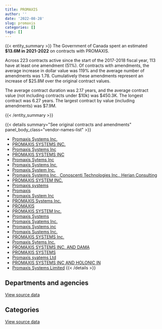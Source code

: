 ```yaml
---
title: PROMAXIS
author: ''
date: '2022-08-28'
slug: promaxis
categories: []
tags: []
---
```


<script src="/rmarkdown-libs/htmlwidgets/htmlwidgets.js"></script>
<link href="/rmarkdown-libs/datatables-css/datatables-crosstalk.css" rel="stylesheet" />
<script src="/rmarkdown-libs/datatables-binding/datatables.js"></script>
<script src="/rmarkdown-libs/jquery/jquery-3.6.0.min.js"></script>
<link href="/rmarkdown-libs/dt-core-bootstrap/css/dataTables.bootstrap.min.css" rel="stylesheet" />
<link href="/rmarkdown-libs/dt-core-bootstrap/css/dataTables.bootstrap.extra.css" rel="stylesheet" />
<script src="/rmarkdown-libs/dt-core-bootstrap/js/jquery.dataTables.min.js"></script>
<script src="/rmarkdown-libs/dt-core-bootstrap/js/dataTables.bootstrap.min.js"></script>
<link href="/rmarkdown-libs/crosstalk/css/crosstalk.min.css" rel="stylesheet" />
<script src="/rmarkdown-libs/crosstalk/js/crosstalk.min.js"></script>
<script src="/rmarkdown-libs/htmlwidgets/htmlwidgets.js"></script>
<link href="/rmarkdown-libs/datatables-css/datatables-crosstalk.css" rel="stylesheet" />
<script src="/rmarkdown-libs/datatables-binding/datatables.js"></script>
<script src="/rmarkdown-libs/jquery/jquery-3.6.0.min.js"></script>
<link href="/rmarkdown-libs/dt-core-bootstrap/css/dataTables.bootstrap.min.css" rel="stylesheet" />
<link href="/rmarkdown-libs/dt-core-bootstrap/css/dataTables.bootstrap.extra.css" rel="stylesheet" />
<script src="/rmarkdown-libs/dt-core-bootstrap/js/jquery.dataTables.min.js"></script>
<script src="/rmarkdown-libs/dt-core-bootstrap/js/dataTables.bootstrap.min.js"></script>
<link href="/rmarkdown-libs/crosstalk/css/crosstalk.min.css" rel="stylesheet" />
<script src="/rmarkdown-libs/crosstalk/js/crosstalk.min.js"></script>

{{< entity_summary >}}
The Government of Canada spent an estimated **\$13.6M in 2021-2022** on contracts with PROMAXIS.

Across 223 contracts active since the start of the 2017-2018 fiscal year, 113 have at least one amendment (51%). Of contracts with amendments, the average increase in dollar value was 119% and the average number of amendments was 1.78. Cumulatively these amendments represent an increase of \$25.8M over the original contract values.

The average contract duration was 2.17 years, and the average contract value (not including contracts under \$10k) was \$450.3K. The longest contract was 6.27 years. The largest contract by value (including amendments) was \$7.9M.

{{< /entity_summary >}}

{{< details summary="See original contracts and amendments" panel_body_class="vendor-names-list" >}}
- [Promaxis Systems Inc.](https://search.open.canada.ca/en/ct/?sort=contract_value_f%20desc&page=1&search_text=%22Promaxis%20Systems%20Inc.%22)
- [PROMAXIS SYSTEMS INC.](https://search.open.canada.ca/en/ct/?sort=contract_value_f%20desc&page=1&search_text=%22PROMAXIS%20SYSTEMS%20INC.%22)
- [Promaxis Systems Inc](https://search.open.canada.ca/en/ct/?sort=contract_value_f%20desc&page=1&search_text=%22Promaxis%20Systems%20Inc%22)
- [PROMAXIS SYSTEMS INC](https://search.open.canada.ca/en/ct/?sort=contract_value_f%20desc&page=1&search_text=%22PROMAXIS%20SYSTEMS%20INC%22)
- [Promaxis Sytems Inc](https://search.open.canada.ca/en/ct/?sort=contract_value_f%20desc&page=1&search_text=%22Promaxis%20Sytems%20Inc%22)
- [Promaxis Systems Inc,](https://search.open.canada.ca/en/ct/?sort=contract_value_f%20desc&page=1&search_text=%22Promaxis%20Systems%20Inc%2c%22)
- [Promaxis System Inc.](https://search.open.canada.ca/en/ct/?sort=contract_value_f%20desc&page=1&search_text=%22Promaxis%20System%20Inc.%22)
- [Promaxis Systems Inc., Conoscenti Technologies Inc., Herian Consulting](https://search.open.canada.ca/en/ct/?sort=contract_value_f%20desc&page=1&search_text=%22Promaxis%20Systems%20Inc.%2c%20Conoscenti%20Technologies%20Inc.%2c%20Herian%20Consulting%22)
- [PROMAXIS SYSTEM INC.](https://search.open.canada.ca/en/ct/?sort=contract_value_f%20desc&page=1&search_text=%22PROMAXIS%20SYSTEM%20INC.%22)
- [Promaxis systems](https://search.open.canada.ca/en/ct/?sort=contract_value_f%20desc&page=1&search_text=%22Promaxis%20systems%22)
- [Promaxis](https://search.open.canada.ca/en/ct/?sort=contract_value_f%20desc&page=1&search_text=%22Promaxis%22)
- [Promaxis System Inc](https://search.open.canada.ca/en/ct/?sort=contract_value_f%20desc&page=1&search_text=%22Promaxis%20System%20Inc%22)
- [PROMAXIS Systems Inc.](https://search.open.canada.ca/en/ct/?sort=contract_value_f%20desc&page=1&search_text=%22PROMAXIS%20Systems%20Inc.%22)
- [PROMAXIS](https://search.open.canada.ca/en/ct/?sort=contract_value_f%20desc&page=1&search_text=%22PROMAXIS%22)
- [PROMAXIS SYSTEM Inc.](https://search.open.canada.ca/en/ct/?sort=contract_value_f%20desc&page=1&search_text=%22PROMAXIS%20SYSTEM%20Inc.%22)
- [Promaxis Systems](https://search.open.canada.ca/en/ct/?sort=contract_value_f%20desc&page=1&search_text=%22Promaxis%20Systems%22)
- [Promaxis Syatems Inc.](https://search.open.canada.ca/en/ct/?sort=contract_value_f%20desc&page=1&search_text=%22Promaxis%20Syatems%20Inc.%22)
- [Promaxis Systems inc](https://search.open.canada.ca/en/ct/?sort=contract_value_f%20desc&page=1&search_text=%22Promaxis%20Systems%20inc%22)
- [Promaxis Sustems Inc.](https://search.open.canada.ca/en/ct/?sort=contract_value_f%20desc&page=1&search_text=%22Promaxis%20Sustems%20Inc.%22)
- [PROMAXIS SYSTEMS Inc.](https://search.open.canada.ca/en/ct/?sort=contract_value_f%20desc&page=1&search_text=%22PROMAXIS%20SYSTEMS%20Inc.%22)
- [Promaxis Sytems Inc.](https://search.open.canada.ca/en/ct/?sort=contract_value_f%20desc&page=1&search_text=%22Promaxis%20Sytems%20Inc.%22)
- [PROMAXIS SYSTEMS INC. AND DAMA](https://search.open.canada.ca/en/ct/?sort=contract_value_f%20desc&page=1&search_text=%22PROMAXIS%20SYSTEMS%20INC.%20AND%20DAMA%22)
- [PROMAXIS SYSTEMS](https://search.open.canada.ca/en/ct/?sort=contract_value_f%20desc&page=1&search_text=%22PROMAXIS%20SYSTEMS%22)
- [Promaxis syatems Ltd](https://search.open.canada.ca/en/ct/?sort=contract_value_f%20desc&page=1&search_text=%22Promaxis%20syatems%20Ltd%22)
- [PROMAXIS SYSTEMS INC AND HOLONIC IN](https://search.open.canada.ca/en/ct/?sort=contract_value_f%20desc&page=1&search_text=%22PROMAXIS%20SYSTEMS%20INC%20AND%20HOLONIC%20IN%22)
- [Promaxis Systems Limited](https://search.open.canada.ca/en/ct/?sort=contract_value_f%20desc&page=1&search_text=%22Promaxis%20Systems%20Limited%22)
{{< /details >}}

## Departments and agencies

<div id="htmlwidget-1" style="width:100%;height:auto;" class="datatables html-widget"></div>
<script type="application/json" data-for="htmlwidget-1">{"x":{"style":"bootstrap","filter":"none","vertical":false,"data":[["<a href=\"/departments/aandc-aadnc/\">Crown-Indigenous Relations and Northern Affairs Canada<\/a>","<a href=\"/departments/acoa-apeca/\">Atlantic Canada Opportunities Agency<\/a>","<a href=\"/departments/cnsc-ccsn/\">Canadian Nuclear Safety Commission<\/a>","<a href=\"/departments/csps-efpc/\">Canada School of Public Service<\/a>","<a href=\"/departments/dfatd-maecd/\">Global Affairs Canada<\/a>","<a href=\"/departments/dfo-mpo/\">Fisheries and Oceans Canada<\/a>","<a href=\"/departments/dnd-mdn/\">National Defence<\/a>","<a href=\"/departments/elections/\">Elections Canada<\/a>","<a href=\"/departments/esdc-edsc/\">Employment and Social Development Canada<\/a>","<a href=\"/departments/fja-cmf/\">Office of the Commissioner for Federal Judicial Affairs Canada<\/a>","<a href=\"/departments/hc-sc/\">Health Canada<\/a>","<a href=\"/departments/isc-sac/\">Indigenous Services Canada<\/a>","<a href=\"/departments/nrc-cnrc/\">National Research Council Canada<\/a>","<a href=\"/departments/nrcan-rncan/\">Natural Resources Canada<\/a>","<a href=\"/departments/nserc-crsng/\">Natural Sciences and Engineering Research Council of Canada<\/a>","<a href=\"/departments/osfi-bsif/\">Office of the Superintendent of Financial Institutions Canada<\/a>","<a href=\"/departments/pwgsc-tpsgc/\">Public Services and Procurement Canada<\/a>","<a href=\"/departments/rcmp-grc/\">Royal Canadian Mounted Police<\/a>","<a href=\"/departments/ssc-spc/\">Shared Services Canada<\/a>","<a href=\"/departments/statcan/\">Statistics Canada<\/a>","<a href=\"/departments/tc/\">Transport Canada<\/a>"],[19014.88,null,164977.72,20810.7,1174218.73,null,12287389.53,73584.65,9114.71,null,33266.92,22126.04,47695.82,182852.84,null,null,null,8781.48,16592.67,null,1102028.49],[19066.97,null,238236.43,37861.54,560488.18,null,10999845.4,16211.48,null,10292.86,24831.7,30374.03,10453.14,183353.8,20843.8,1273.15,null,28110.58,14366.1,null,null],[19014.88,6435.33,450518.84,null,194949.92,55935,9588202.45,null,null,24573.04,null,53364.08,null,182852.84,21613.6,42469.4,null,30731.58,25633.64,null,null],[77278.31,37246.26,450518.84,null,null,null,12682333.04,null,null,null,null,53364.08,null,102847.32,21613.6,2773.65,16991.74,11988.36,null,141250,null]],"container":"<table class=\"table table-striped table-hover row-border order-column display\">\n  <thead>\n    <tr>\n      <th>Department<\/th>\n      <th>2018-2019<\/th>\n      <th>2019-2020<\/th>\n      <th>2020-2021<\/th>\n      <th>2021-2022<\/th>\n    <\/tr>\n  <\/thead>\n<\/table>","options":{"order":[[4,"desc"]],"pageLength":10,"autoWidth":true,"columnDefs":[{"targets":1,"render":"function(data, type, row, meta) {\n    return type !== 'display' ? data : DTWidget.formatCurrency(data, \"$\", 2, 3, \",\", \".\", true, null);\n  }"},{"targets":2,"render":"function(data, type, row, meta) {\n    return type !== 'display' ? data : DTWidget.formatCurrency(data, \"$\", 2, 3, \",\", \".\", true, null);\n  }"},{"targets":3,"render":"function(data, type, row, meta) {\n    return type !== 'display' ? data : DTWidget.formatCurrency(data, \"$\", 2, 3, \",\", \".\", true, null);\n  }"},{"targets":4,"render":"function(data, type, row, meta) {\n    return type !== 'display' ? data : DTWidget.formatCurrency(data, \"$\", 2, 3, \",\", \".\", true, null);\n  }"},{"width":"16%","targets":[1,2,3,4]},{"className":"dt-right","targets":[1,2,3,4]}],"orderClasses":false}},"evals":["options.columnDefs.0.render","options.columnDefs.1.render","options.columnDefs.2.render","options.columnDefs.3.render"],"jsHooks":[]}</script>
<p class="text-right">
<a href="https://github.com/GoC-Spending/contracts-data/tree/main/data/out/vendors/promaxis/summary_by_fiscal_year_by_department.csv" class="source-data-link btn btn-link">View source data</a>
</p>

## Categories

<div id="htmlwidget-2" style="width:100%;height:auto;" class="datatables html-widget"></div>
<script type="application/json" data-for="htmlwidget-2">{"x":{"style":"bootstrap","filter":"none","vertical":false,"data":[["<a href=\"/categories/facilities_and_construction/\">Facilities and construction<\/a>","<a href=\"/categories/office_management/\">Office management<\/a>","<a href=\"/categories/defence/\">Defence<\/a>","<a href=\"/categories/professional_services/\">Professional services<\/a>","<a href=\"/categories/information_technology/\">Information technology<\/a>","<a href=\"/categories/medical/\">Medical<\/a>","<a href=\"/categories/industrial_products_and_services/\">Industrial products and services<\/a>","<a href=\"/categories/human_capital/\">Human capital<\/a>"],[5793436.77,22126.04,482273.79,7209219.2,1577606.11,null,53547.65,24245.62],[6027917.14,22186.66,398568.81,5068177.48,421590.23,8187.37,129036.42,119945.05],[5721867.56,null,157230.79,3876020.95,667542.88,81714.08,113656.7,78261.66],[4658110.04,null,null,7964183.67,553366.16,145555.12,113656.7,163333.51]],"container":"<table class=\"table table-striped table-hover row-border order-column display\">\n  <thead>\n    <tr>\n      <th>Category<\/th>\n      <th>2018-2019<\/th>\n      <th>2019-2020<\/th>\n      <th>2020-2021<\/th>\n      <th>2021-2022<\/th>\n    <\/tr>\n  <\/thead>\n<\/table>","options":{"order":[[4,"desc"]],"dom":"t","pageLength":30,"autoWidth":true,"columnDefs":[{"targets":1,"render":"function(data, type, row, meta) {\n    return type !== 'display' ? data : DTWidget.formatCurrency(data, \"$\", 2, 3, \",\", \".\", true, null);\n  }"},{"targets":2,"render":"function(data, type, row, meta) {\n    return type !== 'display' ? data : DTWidget.formatCurrency(data, \"$\", 2, 3, \",\", \".\", true, null);\n  }"},{"targets":3,"render":"function(data, type, row, meta) {\n    return type !== 'display' ? data : DTWidget.formatCurrency(data, \"$\", 2, 3, \",\", \".\", true, null);\n  }"},{"targets":4,"render":"function(data, type, row, meta) {\n    return type !== 'display' ? data : DTWidget.formatCurrency(data, \"$\", 2, 3, \",\", \".\", true, null);\n  }"},{"width":"16%","targets":[1,2,3,4]},{"className":"dt-right","targets":[1,2,3,4]}],"orderClasses":false,"lengthMenu":[10,25,30,50,100]}},"evals":["options.columnDefs.0.render","options.columnDefs.1.render","options.columnDefs.2.render","options.columnDefs.3.render"],"jsHooks":[]}</script>
<p class="text-right">
<a href="https://github.com/GoC-Spending/contracts-data/tree/main/data/out/vendors/promaxis/summary_by_fiscal_year_by_category.csv" class="source-data-link btn btn-link">View source data</a>
</p>
